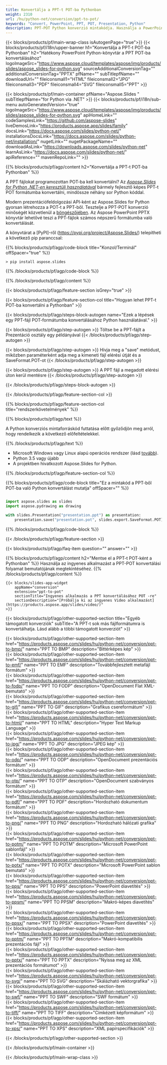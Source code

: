 ```yaml
---
title: Konvertálja a PPT-t POT-ba Pythonban
weight: 2310
url: /hu/python-net/conversion/ppt-to-pot/ 
keywords: "Convert, PowerPoint, PPT, POT, Presentation, Python"
description: PPT-POT Python konverzió mintakódja. Használja a PowerPoint Python API-t a PPT-fájlok POT-fájlokká konvertálásához.
---
```


{{< blocks/products/pf/main-wrap-class isAutogenPage="true">}}
{{< blocks/products/pf/i18n/upper-banner h1="Konvertálja a PPT-t POT-ba Pythonban" h2="Hatékony PowerPoint Python-könyvtár a PPT POT-ba konvertálásához" logoImageSrc="https://www.aspose.cloud/templates/aspose/img/products/slides/aspose_slides-for-python.svg" sourceAdditionalConversionTag="" additionalConversionTag="PPTX" pfName="" subTitlepfName="" downloadUrl="" fileiconsmall1="HTML" fileiconsmall2="JPG" fileiconsmall3="PDF" fileiconsmall4="SVG" fileiconsmall5="PPT" >}}

{{< blocks/products/pf/main-container pfName="Aspose.Slides " subTitlepfName="for Python via .NET" >}}
{{< blocks/products/pf/i18n/sub-menu autoGeneratedVersion="true" logoImageSrc="https://www.aspose.cloud/templates/aspose/img/products/slides/aspose_slides-for-python.svg" apiHomeLink="" codeSamplesLink="https://github.com/aspose-slides" liveDemosLink="https://products.aspose.app/slides/family" docsLink="https://docs.aspose.com/slides/python-net/" installationsDocsLink="https://docs.aspose.com/slides/python-net/installation/" nugetLink="" nugetPackageName="" downloadAsLink="https://downloads.aspose.com/slides/python-net" learnAsLink="https://docs.aspose.com/slides/python-net/" apiReference="" mavenRepoLink="" >}}

{{% blocks/products/pf/agp/content h2="Konvertálja a PPT-t POT-ba Pythonban" %}}

A PPT fájlokat programozottan POT-ba kell konvertálni? Az [*Aspose.Slides for Python .NET-en keresztüli használatával*](https://products.aspose.com/slides/hu/python-net/) bármely fejlesztő képes PPT-t POT formátumba konvertálni, mindössze néhány sor Python kóddal.

Modern prezentációfeldolgozási API-ként az Aspose.Slides for Python gyorsan létrehozza a POT-t a PPT-ből. Tesztelje a PPT-POT konverzió minőségét közvetlenül a [böngészőjében](https://products.aspose.app/slides/conversion). Az Aspose PowerPoint PPTX könyvtár lehetővé teszi a PPT-fájlok számos népszerű formátumba való konvertálását.

A könyvtárat a [PyPI]-ről (https://pypi.org/project/Aspose.Slides/) telepítheti a következő pip paranccsal:

{{% blocks/products/pf/agp/code-block title="Konzol/Terminál" offSpacer="true" %}}

```console
> pip install aspose.slides

```

{{% /blocks/products/pf/agp/code-block %}}

{{% /blocks/products/pf/agp/content %}}

{{< blocks/products/pf/agp/feature-section isGrey="true" >}}

{{< blocks/products/pf/agp/feature-section-col title="Hogyan lehet PPT-t POT-ba konvertálni a Pythonban" >}}

{{< blocks/products/pf/agp/steps-block-autogen name="Ezek a lépések egy PPT-fájl POT-formátumba konvertálásához Python használatával." >}}

{{< blocks/products/pf/agp/step-autogen >}}
Töltse be a PPT-fájlt a Prezentáció osztály egy példányával
{{< /blocks/products/pf/agp/step-autogen >}}

{{< blocks/products/pf/agp/step-autogen >}}
Hívja meg a "save" metódust, miközben paraméterként adja meg a kimeneti fájl elérési útját és a SaveFormat.POT-ot
{{< /blocks/products/pf/agp/step-autogen >}}

{{< blocks/products/pf/agp/step-autogen >}}
A PPT fájl a megadott elérési úton kerül mentésre
{{< /blocks/products/pf/agp/step-autogen >}}

{{< /blocks/products/pf/agp/steps-block-autogen >}}

{{< /blocks/products/pf/agp/feature-section-col >}}

{{% blocks/products/pf/agp/feature-section-col title="rendszerkövetelmények" %}}

{{% blocks/products/pf/agp/text %}}

 A Python konverziós mintaforráskód futtatása előtt győződjön meg arról, hogy rendelkezik a következő előfeltételekkel.

{{% /blocks/products/pf/agp/text %}}

- Microsoft Windows vagy Linux alapú operációs rendszer (lásd [tovább](https://docs.aspose.com/slides/python-net/system-requirements/)).
- Python 3.5 vagy újabb
- A projektben hivatkozott Aspose.Slides for Python.

{{% /blocks/products/pf/agp/feature-section-col %}}

{{% blocks/products/pf/agp/code-block title="Ez a mintakód a PPT-ből POT-ba való Python konvertálást mutatja" offSpacer="" %}}

```py

import aspose.slides as slides
import aspose.pydrawing as drawing

with slides.Presentation("presentation.ppt") as presentation:
    presentation.save("presentation.pot", slides.export.SaveFormat.POT)

```
{{% /blocks/products/pf/agp/code-block %}}

{{< /blocks/products/pf/agp/feature-section >}}

{{< blocks/products/pf/agp/faq-item question="" answer="" >}}
 
{{% blocks/products/pf/agp/content h2="Mentse el a PPT-t POT-ként a Pythonban" %}}
Használja az ingyenes alkalmazást a PPT-POT konvertálási folyamat bemutatójának megtekintéséhez. 
{{% /blocks/products/pf/agp/content %}}

<!-- aboutfile Starts -->

<!-- aboutfile Ends -->

    {{< blocks/slides-app-widget 
        appName="conversion"
        extension="ppt-to-pot"
        sectionTitle="Ingyenes alkalmazás a PPT konvertálásához POT -re" 
        sectionDescription="[Próbálja ki az ingyenes Video alkalmazást](https://products.aspose.app/slides/video/)" 
    >}}
    
{{< blocks/products/pf/agp/other-supported-section title="Egyéb támogatott konverziók" subTitle="A PPT-t sok más fájlformátumra is konvertálhatja. Lásd alább a többi támogatott konverziót" >}}

{{< blocks/products/pf/agp/other-supported-section-item href="https://products.aspose.com/slides/hu/python-net/conversion/ppt-to-bmp/" name="PPT TO BMP" description="Bittérképes kép" >}}  
{{< blocks/products/pf/agp/other-supported-section-item href="https://products.aspose.com/slides/hu/python-net/conversion/ppt-to-emf/" name="PPT TO EMF" description="Továbbfejlesztett metafájl formátum" >}}  
{{< blocks/products/pf/agp/other-supported-section-item href="https://products.aspose.com/slides/hu/python-net/conversion/ppt-to-fodp/" name="PPT TO FODP" description="OpenDocument Flat XML-bemutató" >}}  
{{< blocks/products/pf/agp/other-supported-section-item href="https://products.aspose.com/slides/hu/python-net/conversion/ppt-to-gif/" name="PPT TO GIF" description="Grafikus csereformátum" >}}  
{{< blocks/products/pf/agp/other-supported-section-item href="https://products.aspose.com/slides/hu/python-net/conversion/ppt-to-html/" name="PPT TO HTML" description="Hyper Text Markup Language" >}}  
{{< blocks/products/pf/agp/other-supported-section-item href="https://products.aspose.com/slides/hu/python-net/conversion/ppt-to-jpg/" name="PPT TO JPG" description="JPEG kép" >}}  
{{< blocks/products/pf/agp/other-supported-section-item href="https://products.aspose.com/slides/hu/python-net/conversion/ppt-to-odp/" name="PPT TO ODP" description="OpenDocument prezentációs formátum" >}}  
{{< blocks/products/pf/agp/other-supported-section-item href="https://products.aspose.com/slides/hu/python-net/conversion/ppt-to-otp/" name="PPT TO OTP" description="OpenDocument szabványos formátum" >}}  
{{< blocks/products/pf/agp/other-supported-section-item href="https://products.aspose.com/slides/hu/python-net/conversion/ppt-to-pdf/" name="PPT TO PDF" description="Hordozható dokumentum formátum" >}}  
{{< blocks/products/pf/agp/other-supported-section-item href="https://products.aspose.com/slides/hu/python-net/conversion/ppt-to-png/" name="PPT TO PNG" description="Hordozható hálózati grafika" >}}  
{{< blocks/products/pf/agp/other-supported-section-item href="https://products.aspose.com/slides/hu/python-net/conversion/ppt-to-potm/" name="PPT TO POTM" description="Microsoft PowerPoint sablonfájl" >}}  
{{< blocks/products/pf/agp/other-supported-section-item href="https://products.aspose.com/slides/hu/python-net/conversion/ppt-to-potx/" name="PPT TO POTX" description="Microsoft PowerPoint sablon bemutató" >}}  
{{< blocks/products/pf/agp/other-supported-section-item href="https://products.aspose.com/slides/hu/python-net/conversion/ppt-to-pps/" name="PPT TO PPS" description="PowerPoint diavetítés" >}}  
{{< blocks/products/pf/agp/other-supported-section-item href="https://products.aspose.com/slides/hu/python-net/conversion/ppt-to-ppsm/" name="PPT TO PPSM" description="Makró-képes diavetítés" >}}  
{{< blocks/products/pf/agp/other-supported-section-item href="https://products.aspose.com/slides/hu/python-net/conversion/ppt-to-ppsx/" name="PPT TO PPSX" description="PowerPoint diavetítés" >}}  
{{< blocks/products/pf/agp/other-supported-section-item href="https://products.aspose.com/slides/hu/python-net/conversion/ppt-to-pptm/" name="PPT TO PPTM" description="Makró-kompatibilis prezentációs fájl" >}}  
{{< blocks/products/pf/agp/other-supported-section-item href="https://products.aspose.com/slides/hu/python-net/conversion/ppt-to-pptx/" name="PPT TO PPTX" description="Nyissa meg az XML prezentációs formátumot" >}}  
{{< blocks/products/pf/agp/other-supported-section-item href="https://products.aspose.com/slides/hu/python-net/conversion/ppt-to-svg/" name="PPT TO SVG" description="Skálázható vektorgrafika" >}}  
{{< blocks/products/pf/agp/other-supported-section-item href="https://products.aspose.com/slides/hu/python-net/conversion/ppt-to-swf/" name="PPT TO SWF" description="SWF formátum" >}}  
{{< blocks/products/pf/agp/other-supported-section-item href="https://products.aspose.com/slides/hu/python-net/conversion/ppt-to-tiff/" name="PPT TO TIFF" description="Címkézett képformátum" >}}  
{{< blocks/products/pf/agp/other-supported-section-item href="https://products.aspose.com/slides/hu/python-net/conversion/ppt-to-xps/" name="PPT TO XPS" description="XML papírspecifikációk" >}}  


{{< /blocks/products/pf/agp/other-supported-section >}}

{{< /blocks/products/pf/main-container >}}
    
{{< /blocks/products/pf/main-wrap-class >}}